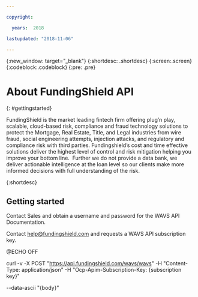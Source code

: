 ```yaml
---

copyright:

  years:  2018

lastupdated: "2018-11-06"

---
```



{:new_window: target="_blank"}
{:shortdesc: .shortdesc}
{:screen:.screen}
{:codeblock:.codeblock}
{:pre: .pre}

# About FundingShield API
{: #gettingstarted}

FundingShield is the market leading fintech firm offering plug’n play, scalable, cloud-based risk, compliance and fraud technology solutions to protect the Mortgage, Real Estate, Title, and Legal industries from wire fraud, social engineering attempts, injection attacks, and regulatory and compliance risk with third parties. Fundingshield’s cost and time effective solutions deliver the highest level of control and risk mitigation helping you improve your bottom line.  Further we do not provide a data bank, we deliver actionable intelligence at the loan level so our clients make more informed decisions with full understanding of the risk.

{:shortdesc}

## Getting started

Contact Sales and obtain a username and password for the WAVS API Documentation.

Contact help@fundingshield.com and requests a WAVS  API subscription key.

@ECHO OFF

curl -v -X POST "https://api.fundingshield.com/wavs/wavs"
-H "Content-Type: application/json"
-H "Ocp-Apim-Subscription-Key: {subscription key}"

--data-ascii "{body}"